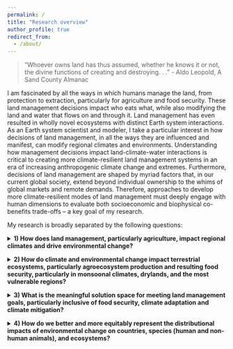 ```yaml
---
permalink: /
title: "Research overview"
author_profile: true
redirect_from: 
  - /about/
---
```


> “Whoever owns land has thus assumed, whether he knows it or not, the divine functions of creating and destroying. . .” - Aldo Leopold, A Sand County Almanac

I am fascinated by all the ways in which humans manage the land, from protection to extraction, particularly for agriculture and food security. These land management decisions impact who eats what, while also modifying the land and water that flows on and through it. Land management has even resulted in wholly novel ecosystems with distinct Earth system interactions. As an Earth system scientist and modeler, I take a particular interest in how decisions of land management, in all the ways they are influenced and manifest, can modify regional climates and environments. Understanding how management decisions impact land-climate-water interactions is critical to creating more climate-resilient land management systems in an era of increasing anthropogenic climate change and extremes. Furthermore, decisions of land management are shaped by myriad factors that, in our current global society, extend beyond individual ownership to the whims of global markets and remote demands. Therefore, approaches to develop more climate-resilient modes of land management must deeply engage with human dimensions to evaluate both socioeconomic and biophysical co-benefits trade-offs – a key goal of my research. 

My research is broadly separated by the following questions:

<details>
<summary><strong>1) How does land management, particularly agriculture, impact regional climates and drive environmental change?</strong></summary>
<br>
<span style="color: MediumSeaGreen;"><strong>Soil Carbon Losses Reduce Soil Moisture in Global Climate Model Simulations</strong></span>
<br>
  <br>
<img width="400" src="/images/soil_moist_diff.png">
<br>
  <br>
<em>Soil moisture (130-yr) climatological anomalies (z score) relative to the NoLU experiment for the (a) 2010LU experiment, April–September; (b) 30ST experiment, April–September; Stippled areas are not statistically significant.</em>
<br>
  <br>
Most agricultural soils have experienced substantial soil organic carbon losses in time. These losses motivate recent calls to restore organic carbon in agricultural lands to improve biogeochemical cycling and for climate change mitigation. Declines in organic carbon also reduce soil infiltration and water holding capacity, which may have important effects on regional hydrology and climate. To explore the regional hydroclimate impacts of soil organic carbon changes, we conduct new global climate model experiments with NASA Goddard Institute for Space Studies ModelE that include spatially explicit soil organic carbon concentrations associated with different human land management scenarios. Compared to a “no land use” case, a year 2010 soil degradation scenario, in which organic carbon content (OCC; weight %) is reduced by a factor of ∼0.12 on average across agricultural soils, resulted in soil moisture losses between 0.5 and 1 temporal standard deviations over eastern Asia, northern Europe, and the eastern United States. In a more extreme idealized scenario where OCC is reduced uniformly by 0.66 across agricultural soils, soil moisture losses exceed one standard deviation in both hemispheres. Within the model, these soil moisture declines occur primarily due to reductions in porosity (and to a lesser extent infiltration) that overall soil water holding capacity. These results demonstrate that changes in soil organic carbon can have meaningful, large-scale effects on regional hydroclimate and should be considered in climate model evaluations and developments. Further, this also suggests that soil restoration efforts targeting the carbon cycle are likely to have additional benefits for improving drought resilience.
<br><br>
Learn more here: <a href="https://journals.ametsoc.org/view/journals/eint/26/1/EI-D-22-0003.1.xml">McDermid et al 2022</a>
<br>
  <br>

<span style="color: MediumSeaGreen;"><strong>Distinct influences of land-cover and land-management on seasonal climate</strong></span>
<br>
  <br>
<img src="/images/figure_2.jpg">  
<br>
  <br>
Anthropogenic land-use and land-cover change is primarily represented in climate model simulations through prescribed transitions from natural-vegetation to cropland or pasture. However, recent studies have demonstrated that land-management practices, especially irrigation, have distinct climate impacts. Here, we disentangle the seasonal climate impacts of land-cover change and irrigation across areas of high agricultural intensity using climate simulations with three different land-surface scenarios: 1) natural-vegetation cover/no irrigation, 2) Year 2000 crop-cover/no irrigation, and 3) Year 2000 crop-cover and irrigation rates. We find that irrigation substantially amplifies land-cover induced climate impacts but has opposing effects across certain regions. Irrigation mostly causes surface cooling, which substantially amplifies land-cover change-induced cooling in most regions except over Central, West and South Asia, where it reverses land-cover change induced warming. Despite increases in net surface radiation in some regions, this cooling is associated with enhancement of latent relative to sensible heat fluxes by irrigation. Similarly, irrigation substantially enhances the wetting influence of land-cover change over most regions including West Asia and the Mediterranean. The most notable contrasting impacts of these forcings on precipitation occur over South Asia, where irrigation offsets the wetting influence of land-cover during the monsoon season. Changes in regional circulations and moist static energy induced by these forcings contribute to their precipitation impacts and are associated with differential changes in surface and tropospheric temperature gradients and moisture availability. These results emphasize the importance of including irrigation forcing to evaluate the combined climate effects of land-surface changes for attributing historical changes and managing future impacts.
<br>
  <br>
Learn more here: <a href="https://agupubs.onlinelibrary.wiley.com/doi/10.1029/2018JD028874">Singh, McDermid 2018</a>
</details>




<p>
<details>
<summary><strong>2) How do climate and environmental change impact terrestrial ecosystems, particularly agroecosystem production and resulting food security, particularly in monsoonal climates, drylands, and the most vulnerable regions?</strong></summary>
<br>
<span style="color: MediumSeaGreen;"><strong>The impact of flooding on food security across Africa</strong></span>
<br>
  <br>
<img width=600 src="/images/figure_3.jpg">
<br>
  <br>
Recent record rainfall and flood events have prompted increased attention to flood impacts on human systems. Information regarding flood effects on food security is of particular importance for humanitarian organizations and is especially valuable across Africa's rural areas that contribute to regional food supplies. We quantitatively evaluate where and to what extent flooding impacts food security across Africa, using a Granger causality analysis and panel modeling approaches. Within our modeled areas, we find that ∼12% of the people that experienced food insecurity from 2009 to 2020 had their food security status affected by flooding. Furthermore, flooding and its associated meteorological conditions can simultaneously degrade food security locally while enhancing it at regional spatial scales, leading to large variations in overall food security outcomes. Dedicated data collection at the intersection of flood events and associated food security measures across different spatial and temporal scales are required to better characterize the extent of flood impact and inform preparedness, response, and recovery needs
<br>
  <br>
Learn more here: <a href="https://www.pnas.org/doi/full/10.1073/pnas.2119399119#:~:text=Floods%20impact%20food%20security%20for,insecurity%20during%20our%20study%20period">Reed et al 2022</a>
<br>
  <br>
  
<span style="color: MediumSeaGreen;"><strong>Moisture and temperature influences on nonlinear vegetation trends in Serengeti National Park</strong></span>
<br>
  <br>
<img width=400 src="/images/figure_4.jpg">
<br>
  <br>
<em>Monthly plots of LAI3g Trend categorization: Brown = monotonic browning; GtoB = reversal from greening to browning; BtoG = reversal from browning to greening; Green = monotonic greening; NaN denotes the remaining Trend has more than one extrema and cannot be classified in any of these categories; overplotted on some grid cells is black hatch lines, denoting that our surrogate test indicates the monotonic greening or browning Trend is significant at 0.05 level.</em>
<br>
  <br>
While long-term vegetation greening trends have appeared across large land areas over the late 20th century, uncertainty remains in identifying and attributing finer-scale vegetation changes and trends, particularly across protected areas. Serengeti National Park (SNP) is a critical East African protected area, where seasonal vegetation cycles support vast populations of grazing herbivores and a host of ecosystem dynamics. Previous work has shown how non-climate drivers (e.g. land use) shape the SNP ecosystem, but it is still unclear to what extent changing climate conditions influence SNP vegetation, particularly at finer spatial and temporal scales. We fill this research gap by evaluating long-term (1982–2016) changes in SNP leaf area index (LAI) in relation to both temperature and moisture availability using Ensemble Empirical Mode Decomposition and Principal Component Analysis with regression techniques. We find that SNP LAI trends are nonlinear, display high sub-seasonal variation, and are influenced by lagged changes in both moisture and temperature variables and their interactions. LAI during the long rains (e.g. March) exhibits a greening-to-browning trend reversal starting in the early 2000s, partly due to antecedent precipitation declines. In contrast, LAI during the short rains (e.g. November, December) displays browning-to-greening alongside increasing moisture availability. Rising temperature trends also have important, secondary interactions with moisture variables to shape these SNP vegetation trends. Our findings show complex vegetation-climate interactions occurring at important temporal and spatial scales of the SNP, and our rigorous statistical approaches detect these complex climate-vegetation trends and interactions, while guarding against spurious vegetation signals.
<br>
  <br>
Learn more here: <a href="https://iopscience.iop.org/article/10.1088/1748-9326/ac1a37/meta">Huang, McDermid et al 2021</a>
</details>
</p>



<p>
<details>
<summary><strong>3) What is the meaningful solution space for meeting land management goals, particularly inclusive of food security, climate adaptation and climate mitigation?</strong></summary>
<br>
<span style="color: MediumSeaGreen;"><strong>The Impact of Drought on Terrestrial Carbon in the West African Sahel: Implications for Natural Climate Solutions</strong></span>
<br>
  <br>
<img src="/images/figure_5.png">
<br>
  <br>
<em>Above and below ground modeled carbon stock model response from 1901 - 2010. Panels depict (a) z-scores (after taking difference in row 5 Table 2 to identify impact of all forcings) of relative to the 1901-1950 standard deviation and mean of combined live biomass and soil carbon stocks. Individual models are shown in light gray lines, 5th and 95th percentiles are shown in dashed black lines, the multi-model mean is shown in the bold black line, and the 1901-1950 mean value is shown in the red dashed line on each plot; (b) bars show multi-model average of decadal means in combined biotic and soil carbon stock across models in native units, bold black line shows the interannual values of multi-model average in combined biotic and soil carbon stock (native units), and dashed line shows the multi-model 1900-1950 average;</em>
<br>
  <br>
Terrestrial ecosystems store more than twice the carbon of the atmosphere, and play a critical role in climate change mitigation. This has led to a proliferation of land-based carbon sequestration efforts, such as reforestation and afforestation, including semi-arid regions like the West African Sahel (WAS). However, we are currently lacking comprehensive assessment of the long-term viability of these ecosystems’ carbon storage in the context of increasingly severe climate extremes. The WAS is particularly prone to recurrent and disruptive extremes, such as the persistent and severe late-20th century drought. We assessed the response and recovery of WAS carbon stocks and fluxes to the late-20th century drought and the subsequent rainfall recovery by leveraging a suite of terrestrial ecosystem models. While multi-model mean carbon fluxes (e.g., gross primary production, respiration) recovered quickly to pre-drought levels, modeled total ecosystem carbon stock (above and below ground) does not recover even ~20 years after the maximum drought anomaly, falling to as much as two standard deviations below pre-drought levels during this period. Furthermore, to the extent that the modeled regional carbon stock recovers, it is nearly entirely driven by atmospheric CO2 trends rather than the precipitation recovery. Uncertainties in ecosystem carbon simulation are high in this region, as the models’ carbon responses to drought displayed a nearly 10-standard deviation spread. Nevertheless, the multi-model average response highlights the strong and persistent impact of drought on terrestrial carbon storage, and the potential risks of relying on terrestrial ecosystems as a “natural climate solution” for climate change mitigation.
<br>
  <br>
Rigatti et al., (under review)
<br>
  <br>
<span style="color: MediumSeaGreen;"><strong>Climate mitigation and adaptation for rice-based farming systems in the Red River Delta, Vietnam</strong></span>
<br>
  <br>
<img src="/images/figure_6.png">
<br>
  <br>
<em>Climate smart index. Boxplots show the distribution across management-sites for baseline management and for the three interventions. Red plus signs indicate distributional outliers for the boxplots. The overplotted dots signify mean values across the management-sites for each of the five climate models (simulating SSP2-4.5 for 2050 conditions) identified in the Methods and also in the legend. CSI values closer to +1 indicate higher rice water productivity and reduced CH4 intensity – or more “climate smart” -  while values closer to -1 indicate less climate smart.</em>
<br>
  <br>
Background: Rice is a major contributor to anthropogenic greenhouse gas (GHG) emissions and is severely impacted by the resulting regional climate changes. Identifying crop management interventions to reduce GHG emissions in rice systems while improving productivity is, therefore, critical for climate change mitigation, adaptation, and food security. However, it can be challenging to conduct multivariate assessments of rice interventions in the field owing to the intensiveness of data collection and/or the challenges in considering changing climate conditions. Process-based modeling, evaluated against site-based data, provides an entry point for evaluating the impacts of climate change on rice systems and assessing the impacts, co-benefits, and trade-offs of interventions under historical and future climate conditions.
Methods: We conduct an integrated assessment using a suite of coupled crop-soil model experiments for 83 rice sites across the Red River Delta, Vietnam, leveraging existing site-based management data. We test three alternative rice management interventions with our coupled crop-soil model, characterized by Alternate Wetting and Drying water management and other principles representing the System of Rice Intensification. Our simulations are forced with historical and future climate conditions represented by five Earth System Models for a medium-ambition climate scenario centered on the year 2050. We evaluate how these interventions compare for multiple biophysical variables and their efficacy under historical and future climate change.
<br>
  <br>
Results: Overall, two SRI interventions increased yields by 50%+ under historical climate conditions while lowering (or not increasing) methane emissions. These interventions also increase yields under future climate conditions relative to baseline management practices, although overall yield declines across all management practices. Yield improvements are also accompanied by improved crop water-use efficiency. However, impacts on methane emissions were mixed across the sites under future climate conditions. Two of the interventions resulted in increased methane emissions, depending on the baseline management point of comparison. However, one intervention consistently reduced methane under historical and future climate conditions and relative to all baseline management systems, although there was considerable variation across five selected climate models. 
<br>
  <br>
Conclusions: AWD and SRI management principles combined with high-yielding varieties, implemented for site-specific conditions, can serve climate adaptation and mitigation goals under historical climate conditions. However, more uncertainty surrounds their ability to serve mitigation under future climate changes. Future work should better bracket important sensitivities of coupled crop-soil models and disentangle which management and climate factors drive the responses shown. Furthermore, future analyses that integrate these findings into socio-economic assessment can better inform if and how SRI/AWD  can potentially benefit farmer livelihoods now and in the future.
 <br>
  <br>
Li, McDermid and Valdivia (under review)
</details>
</p>

<p>
<details>
<summary><strong>4) How do we better and more equitably represent the distributional impacts of environmental change on countries, species (human and non-human animals), and ecosystems?</strong></summary>
<br>
<span style="color: MediumSeaGreen;"><strong>Regional equity in high-impact climate research</strong></span>
<br>
  <br>
<img src="/images/figure_7.png">
<br>
  <br>
<em>Number of papers found per region by year (a) and totaled by country across the 10 year period (b). (a) China, India and Brazil totals standalone and are not included in the non-Annex 1 total. Included in these totals are all climate change impact studies spanning Nature, Nature Climate Change, PNAS, Science and Science Advances (N=3921)</em>
<br>
  <br>
Ongoing climate change and extreme events have distributed impacts, disproportionately falling on developing and vulnerable regions. Our understanding of these regions’ climate impacts and options for adaptation is largely informed by peer-reviewed research. Research that makes it to the upper-tier academic journals most often has the highest “impact”, potentially guiding decision-making on climate action, including rising calls to attribute losses and damages. It is therefore crucial that strong research on disproportionately impacted regions appears in these high-impact journals. However, it is unclear (a) to what extent top-tier academic journals publish climate change research on the most vulnerable regions and (b) to what extent these regions’ authors and institutions are represented in these publications. To address these objectives, we employ data science techniques to construct and statistically analyze a dataset of the last decades’ climate research publications, using the provided metadata and complete manuscript texts as data, from top-tier journals. The results of this work will be communicated to increase equity and representation of use-inspired science and academic publishing on regional climate change impacts and adaptation.
<br>
  <br>
Sharma, McDermid, Singh, Bonikowski et al (in prep)
</details>
</p>
